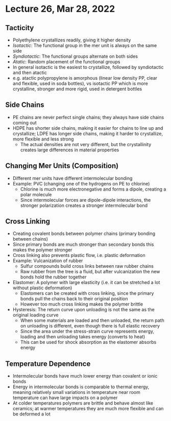 # Lecture 26, Mar 28, 2022

## Tacticity

* Polyethylene crystallizes readily, giving it higher density
* *Isotactic*: The functional group in the mer unit is always on the same side
* *Syndiotactic*: The functional groups alternate on both sides
* *Atatic*: Random placement of the functional groups
* In general isotactic is the easiest to crystallize, followed by syndiotactic and then atactic 
* e.g. atactic polypropylene is amorphous (linear low density PP, clear and flexible, used in soda bottles), vs isotactic PP which is more crystalline, stronger and more rigid, used in detergent bottles

## Side Chains

* PE chains are never perfect single chains; they always have side chains coming out
* HDPE has shorter side chains, making it easier for chains to line up and crystallize; LDPE has longer side chains, making it harder to crystallize, more flexible and less strong
	* The actual densities are not very different, but the crystallinity creates large differences in material properties

## Changing Mer Units (Composition)

* Different mer units have different intermolecular bonding
* Example: PVC (changing one of the hydrogens on PE to chlorine)
	* Chlorine is much more electronegative and forms a dipole, creating a polar molecule
	* Since intermolecular forces are dipole-dipole interactions, the stronger polarization creates a stronger intermolecular bond

## Cross Linking

* Creating covalent bonds between polymer chains (primary bonding between chains)
* Since primary bonds are much stronger than secondary bonds this makes the polymer stronger
* Cross linking also prevents plastic flow, i.e. plastic deformation
* Example: Vulcanization of rubber
	* Sulfur compounds build cross links between raw rubber chains
	* Raw rubber from the tree is a fluid, but after vulcanization the new bonds hold the rubber together
* Elastomer: A polymer with large elasticity (i.e. it can be stretched a lot without plastic deformation)
	* Elastomers can be created with cross linking, since the primary bonds pull the chains back to their original position
	* However too much cross linking makes the polymer brittle
* Hysteresis: The return curve upon unloading is not the same as the original loading curve
	* When some materials are loaded and then unloaded, the return path on unloading is different, even though there is full elastic recovery
	* Since the area under the stress-strain curve represents energy, loading and then unloading takes energy (converts to heat)
	* This can be used for shock absorption as the elastomer absorbs energy

## Temperature Dependence

* Intermolecular bonds have much lower energy than covalent or ionic bonds
* Energy in intermolecular bonds is comparable to thermal energy, meaning relatively small variations in temperature near room temperature can have large impacts on a polymer
* At colder temperatures polymers are brittle and behave almost like ceramics; at warmer temperatures they are much more flexible and can be deformed a lot

